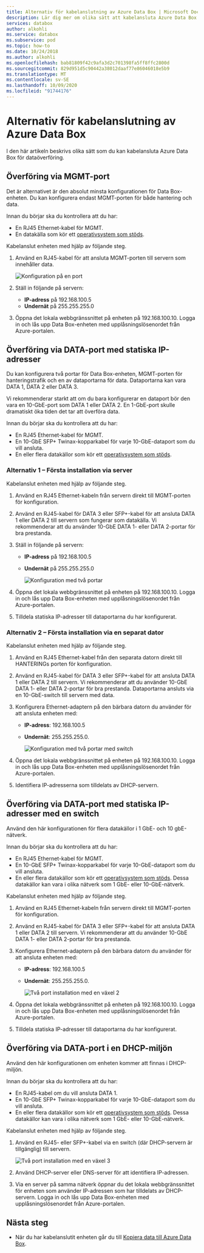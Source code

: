 ```yaml
---
title: Alternativ för kabelanslutning av Azure Data Box | Microsoft Docs
description: Lär dig mer om olika sätt att kabelansluta Azure Data Box för data överföring med hjälp av HANTERINGs porten eller DATA porten.
services: databox
author: alkohli
ms.service: databox
ms.subservice: pod
ms.topic: how-to
ms.date: 10/24/2018
ms.author: alkohli
ms.openlocfilehash: bab81809f42c9afa3d2c701398fa5ff8ffc2800d
ms.sourcegitcommit: 829d951d5c90442a38012daaf77e86046018e5b9
ms.translationtype: MT
ms.contentlocale: sv-SE
ms.lasthandoff: 10/09/2020
ms.locfileid: "91744176"
---
```

# <a name="cabling-options-for-your-azure-data-box"></a>Alternativ för kabelanslutning av Azure Data Box

I den här artikeln beskrivs olika sätt som du kan kabelansluta Azure Data Box för dataöverföring.

## <a name="transfer-via-mgmt-port"></a>Överföring via MGMT-port

Det är alternativet är den absolut minsta konfigurationen för Data Box-enheten. Du kan konfigurera endast MGMT-porten för både hantering och data.

Innan du börjar ska du kontrollera att du har:

- En RJ45 Ethernet-kabel för MGMT.
- En datakälla som kör ett [operativsystem som stöds](data-box-system-requirements.md#supported-operating-systems-for-clients).

Kabelanslut enheten med hjälp av följande steg.

1. Använd en RJ45-kabel för att ansluta MGMT-porten till servern som innehåller data.

    ![Konfiguration på en port](media/data-box-cable-options/cabling-mgmt-only.png)

2. Ställ in följande på servern:

    - **IP-adress** på 192.168.100.5
    - **Undernät** på 255.255.255.0

3. Öppna det lokala webbgränssnittet på enheten på 192.168.100.10. Logga in och lås upp Data Box-enheten med upplåsningslösenordet från Azure-portalen.


## <a name="transfer-via-data-port-with-static-ips"></a>Överföring via DATA-port med statiska IP-adresser

Du kan konfigurera två portar för Data Box-enheten, MGMT-porten för hanteringstrafik och en av dataportarna för data. Dataportarna kan vara DATA 1, DATA 2 eller DATA 3.

Vi rekommenderar starkt att om du bara konfigurerar en dataport bör den vara en 10-GbE-port som DATA 1 eller DATA 2. En 1-GbE-port skulle dramatiskt öka tiden det tar att överföra data.

Innan du börjar ska du kontrollera att du har:

- En RJ45 Ethernet-kabel för MGMT.
- En 10-GbE SFP+ Twinax-kopparkabel för varje 10-GbE-dataport som du vill ansluta.
- En eller flera datakällor som kör ett [operativsystem som stöds](data-box-system-requirements.md#supported-operating-systems-for-clients).

### <a name="option-1---initial-setup-via-server"></a>Alternativ 1 – Första installation via server

Kabelanslut enheten med hjälp av följande steg.

1. Använd en RJ45 Ethernet-kabeln från servern direkt till MGMT-porten för konfiguration.
2. Använd en RJ45-kabel för DATA 3 eller SFP+-kabel för att ansluta DATA 1 eller DATA 2 till servern som fungerar som datakälla. Vi rekommenderar att du använder 10-GbE DATA 1- eller DATA 2-portar för bra prestanda.
3. Ställ in följande på servern:

   - **IP-adress** på 192.168.100.5
   - **Undernät** på 255.255.255.0

     ![Konfiguration med två portar](media/data-box-cable-options/cabling-2-port-setup.png)

3. Öppna det lokala webbgränssnittet på enheten på 192.168.100.10. Logga in och lås upp Data Box-enheten med upplåsningslösenordet från Azure-portalen.
4. Tilldela statiska IP-adresser till dataportarna du har konfigurerat.

### <a name="option-2---initial-setup-via-separate-computer"></a>Alternativ 2 – Första installation via en separat dator

Kabelanslut enheten med hjälp av följande steg.

1. Använd en RJ45 Ethernet-kabel från den separata datorn direkt till HANTERINGs porten för konfiguration.
2. Använd en RJ45-kabel för DATA 3 eller SFP+-kabel för att ansluta DATA 1 eller DATA 2 till servern. Vi rekommenderar att du använder 10-GbE DATA 1- eller DATA 2-portar för bra prestanda. Dataportarna ansluts via en 10-GbE-switch till servern med data.
3. Konfigurera Ethernet-adaptern på den bärbara datorn du använder för att ansluta enheten med:

   - **IP-adress**: 192.168.100.5
   - **Undernät**: 255.255.255.0.

     ![Konfiguration med två portar med switch](media/data-box-cable-options/cabling-with-static-ip.png)

3. Öppna det lokala webbgränssnittet på enheten på 192.168.100.10. Logga in och lås upp Data Box-enheten med upplåsningslösenordet från Azure-portalen.
4. Identifiera IP-adresserna som tilldelats av DHCP-servern.

## <a name="transfer-via-data-port-with-static-ips-using-a-switch"></a>Överföring via DATA-port med statiska IP-adresser med en switch 

Använd den här konfigurationen för flera datakällor i 1 GbE- och 10 gbE-nätverk.

Innan du börjar ska du kontrollera att du har:

- En RJ45 Ethernet-kabel för MGMT.
- En 10-GbE SFP+ Twinax-kopparkabel för varje 10-GbE-dataport som du vill ansluta.
- En eller flera datakällor som kör ett [operativsystem som stöds](data-box-system-requirements.md#supported-operating-systems-for-clients). Dessa datakällor kan vara i olika nätverk som 1 GbE- eller 10-GbE-nätverk.

Kabelanslut enheten med hjälp av följande steg.

1. Använd en RJ45 Ethernet-kabeln från servern direkt till MGMT-porten för konfiguration.
2. Använd en RJ45-kabel för DATA 3 eller SFP+-kabel för att ansluta DATA 1 eller DATA 2 till servern. Vi rekommenderar att du använder 10-GbE DATA 1- eller DATA 2-portar för bra prestanda.
3. Konfigurera Ethernet-adaptern på den bärbara datorn du använder för att ansluta enheten med:

   - **IP-adress**: 192.168.100.5
   - **Undernät**: 255.255.255.0.

     ![Två port installation med en växel 2](media/data-box-cable-options/cabling-with-switch-static-ip.png)

3. Öppna det lokala webbgränssnittet på enheten på 192.168.100.10. Logga in och lås upp Data Box-enheten med upplåsningslösenordet från Azure-portalen.
4. Tilldela statiska IP-adresser till dataportarna du har konfigurerat.


## <a name="transfer-via-data-port-in-a-dhcp-environment"></a>Överföring via DATA-port i en DHCP-miljön

Använd den här konfigurationen om enheten kommer att finnas i DHCP-miljön.

Innan du börjar ska du kontrollera att du har:

- En RJ45-kabel om du vill ansluta DATA 1.
- En 10-GbE SFP+ Twinax-kopparkabel för varje 10-GbE-dataport som du vill ansluta.
- En eller flera datakällor som kör ett [operativsystem som stöds](data-box-system-requirements.md#supported-operating-systems-for-clients). Dessa datakällor kan vara i olika nätverk som 1 GbE- eller 10-GbE-nätverk.

Kabelanslut enheten med hjälp av följande steg.

1. Använd en RJ45- eller SFP+-kabel via en switch (där DHCP-servern är tillgänglig) till servern.

    ![Två port installation med en växel 3](media/data-box-cable-options/cabling-dhcp-data-only.png)
2. Använd DHCP-server eller DNS-server för att identifiera IP-adressen.
3. Via en server på samma nätverk öppnar du det lokala webbgränssnittet för enheten som använder IP-adressen som har tilldelats av DHCP-servern. Logga in och lås upp Data Box-enheten med upplåsningslösenordet från Azure-portalen.

## <a name="next-steps"></a>Nästa steg

- När du har kabelanslutit enheten går du till [Kopiera data till Azure Data Box](data-box-deploy-copy-data.md).
